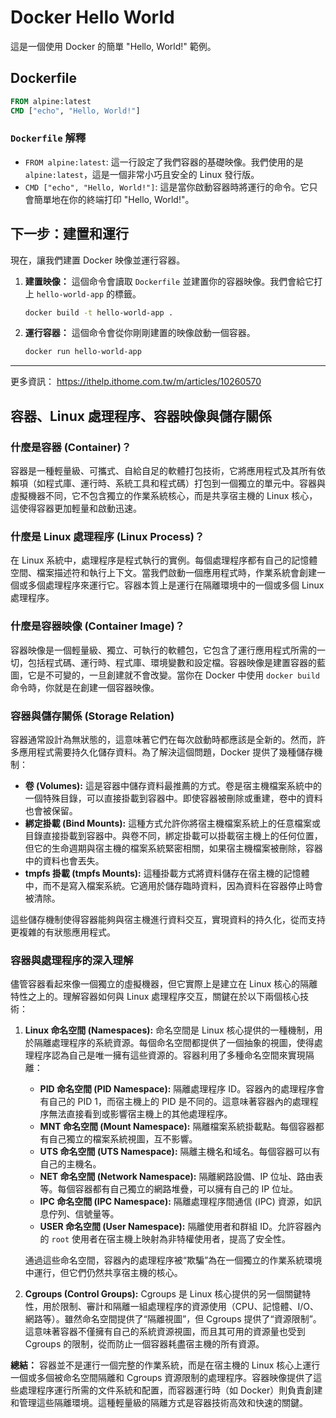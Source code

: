 # Docker Hello World

這是一個使用 Docker 的簡單 "Hello, World!" 範例。

## Dockerfile

```dockerfile
FROM alpine:latest
CMD ["echo", "Hello, World!"]
```

### `Dockerfile` 解釋

*   `FROM alpine:latest`: 這一行設定了我們容器的基礎映像。我們使用的是 `alpine:latest`，這是一個非常小巧且安全的 Linux 發行版。
*   `CMD ["echo", "Hello, World!"]`: 這是當你啟動容器時將運行的命令。它只會簡單地在你的終端打印 "Hello, World!"。

## 下一步：建置和運行

現在，讓我們建置 Docker 映像並運行容器。

1.  **建置映像：** 這個命令會讀取 `Dockerfile` 並建置你的容器映像。我們會給它打上 `hello-world-app` 的標籤。
    ```bash
    docker build -t hello-world-app .
    ```

2.  **運行容器：** 這個命令會從你剛剛建置的映像啟動一個容器。
    ```bash
    docker run hello-world-app
    ```

---

更多資訊：
https://ithelp.ithome.com.tw/m/articles/10260570

## 容器、Linux 處理程序、容器映像與儲存關係

### 什麼是容器 (Container)？
容器是一種輕量級、可攜式、自給自足的軟體打包技術，它將應用程式及其所有依賴項（如程式庫、運行時、系統工具和程式碼）打包到一個獨立的單元中。容器與虛擬機器不同，它不包含獨立的作業系統核心，而是共享宿主機的 Linux 核心，這使得容器更加輕量和啟動迅速。

### 什麼是 Linux 處理程序 (Linux Process)？
在 Linux 系統中，處理程序是程式執行的實例。每個處理程序都有自己的記憶體空間、檔案描述符和執行上下文。當我們啟動一個應用程式時，作業系統會創建一個或多個處理程序來運行它。容器本質上是運行在隔離環境中的一個或多個 Linux 處理程序。

### 什麼是容器映像 (Container Image)？
容器映像是一個輕量級、獨立、可執行的軟體包，它包含了運行應用程式所需的一切，包括程式碼、運行時、程式庫、環境變數和設定檔。容器映像是建置容器的藍圖，它是不可變的，一旦創建就不會改變。當你在 Docker 中使用 `docker build` 命令時，你就是在創建一個容器映像。

### 容器與儲存關係 (Storage Relation)
容器通常設計為無狀態的，這意味著它們在每次啟動時都應該是全新的。然而，許多應用程式需要持久化儲存資料。為了解決這個問題，Docker 提供了幾種儲存機制：

*   **卷 (Volumes):** 這是容器中儲存資料最推薦的方式。卷是宿主機檔案系統中的一個特殊目錄，可以直接掛載到容器中。即使容器被刪除或重建，卷中的資料也會被保留。
*   **綁定掛載 (Bind Mounts):** 這種方式允許你將宿主機檔案系統上的任意檔案或目錄直接掛載到容器中。與卷不同，綁定掛載可以掛載宿主機上的任何位置，但它的生命週期與宿主機的檔案系統緊密相關，如果宿主機檔案被刪除，容器中的資料也會丟失。
*   **tmpfs 掛載 (tmpfs Mounts):** 這種掛載方式將資料儲存在宿主機的記憶體中，而不是寫入檔案系統。它適用於儲存臨時資料，因為資料在容器停止時會被清除。

這些儲存機制使得容器能夠與宿主機進行資料交互，實現資料的持久化，從而支持更複雜的有狀態應用程式。

### 容器與處理程序的深入理解

儘管容器看起來像一個獨立的虛擬機器，但它實際上是建立在 Linux 核心的隔離特性之上的。理解容器如何與 Linux 處理程序交互，關鍵在於以下兩個核心技術：

1.  **Linux 命名空間 (Namespaces):** 命名空間是 Linux 核心提供的一種機制，用於隔離處理程序的系統資源。每個命名空間都提供了一個抽象的視圖，使得處理程序認為自己是唯一擁有這些資源的。容器利用了多種命名空間來實現隔離：
    *   **PID 命名空間 (PID Namespace):** 隔離處理程序 ID。容器內的處理程序會有自己的 PID 1，而宿主機上的 PID 是不同的。這意味著容器內的處理程序無法直接看到或影響宿主機上的其他處理程序。
    *   **MNT 命名空間 (Mount Namespace):** 隔離檔案系統掛載點。每個容器都有自己獨立的檔案系統視圖，互不影響。
    *   **UTS 命名空間 (UTS Namespace):** 隔離主機名和域名。每個容器可以有自己的主機名。
    *   **NET 命名空間 (Network Namespace):** 隔離網路設備、IP 位址、路由表等。每個容器都有自己獨立的網路堆疊，可以擁有自己的 IP 位址。
    *   **IPC 命名空間 (IPC Namespace):** 隔離處理程序間通信 (IPC) 資源，如訊息佇列、信號量等。
    *   **USER 命名空間 (User Namespace):** 隔離使用者和群組 ID。允許容器內的 `root` 使用者在宿主機上映射為非特權使用者，提高了安全性。

    通過這些命名空間，容器內的處理程序被“欺騙”為在一個獨立的作業系統環境中運行，但它們仍然共享宿主機的核心。

2.  **Cgroups (Control Groups):** Cgroups 是 Linux 核心提供的另一個關鍵特性，用於限制、審計和隔離一組處理程序的資源使用（CPU、記憶體、I/O、網路等）。雖然命名空間提供了“隔離視圖”，但 Cgroups 提供了“資源限制”。這意味著容器不僅擁有自己的系統資源視圖，而且其可用的資源量也受到 Cgroups 的限制，從而防止一個容器耗盡宿主機的所有資源。

**總結：** 容器並不是運行一個完整的作業系統，而是在宿主機的 Linux 核心上運行一個或多個被命名空間隔離和 Cgroups 資源限制的處理程序。容器映像提供了這些處理程序運行所需的文件系統和配置，而容器運行時（如 Docker）則負責創建和管理這些隔離環境。這種輕量級的隔離方式是容器技術高效和快速的關鍵。
